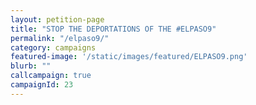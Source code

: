 ```yaml
---
layout: petition-page
title: "STOP THE DEPORTATIONS OF THE #ELPASO9"
permalink: "/elpaso9/"
category: campaigns
featured-image: '/static/images/featured/ELPASO9.png'
blurb: ""
callcampaign: true
campaignId: 23
---
```


<ul class="compact" id="phone-errors"></ul>

<link href='https://actionnetwork.org/css/style-embed-whitelabel-v3.css' rel='stylesheet' type='text/css' /><script src='https://actionnetwork.org/widgets/v3/petition/stop-the-deportations-of-the-elpaso9?format=js&source=widget&style=full'></script><div id='can-petition-area-stop-the-deportations-of-the-elpaso9' style='width: 100%'><!-- this div is the target for our HTML insertion --></div>

<script>
      $(document).ready(function() {
	    $('#can-petition-area-call-congress-be-a-champion-for-adoptee-citizenship').on('can_embed_loaded', function() {
	        document.getElementsByName("commit")[0].value = "Call Now";
	  	    $(".action_sidebar h4").text("Take Action");
	  	    var str = document.getElementsByClassName("action_status_running_total")[0].innerHTML;
	  	    var txt = str.replace("Signatures Collected", "Calls Completed");
		      document.getElementsByClassName("action_status_running_total")[0].innerHTML = txt;
	      });
      });
</script>
